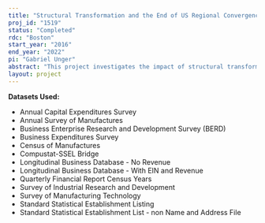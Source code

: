 ```yaml
---
title: "Structural Transformation and the End of US Regional Convergence"
proj_id: "1519"
status: "Completed"
rdc: "Boston"
start_year: "2016"
end_year: "2022"
pi: "Gabriel Unger"
abstract: "This project investigates the impact of structural transformation on the process of regional economic convergence. An earlier literature documented strong evidence of regional convergence of incomes per capita throughout the United States up until the 1980s. That is, workers in poorer states were catching up to workers in the richer states, just as simple neoclassical growth models would predict. But, over the past 30 years, regional convergence amongst the U.S. states has dramatically diminished, presenting a puzzle for macroeconomists. Structural transformation, defined as both employment shifts between sectors and as the transformation of the production technology of any given sector may be a major cause of this convergence slow-down. This project estimates speeds of convergence for different sectors at new, more precise levels of geographic and industrial disaggregation as well as estimates the potential determinants of convergence speed, such as education, capital-intensity, technology, trade exposure, legal organization, R&D, and so on. These new empirical results will reveal whether and how different kinds of structural transformation might slow down the convergence process."
layout: project
---
```


**Datasets Used:**

  - Annual Capital Expenditures Survey 
  - Annual Survey of Manufactures 
  - Business Enterprise Research and Development Survey (BERD) 
  - Business Expenditures Survey 
  - Census of Manufactures 
  - Compustat-SSEL Bridge 
  - Longitudinal Business Database - No Revenue 
  - Longitudinal Business Database - With EIN and Revenue 
  - Quarterly Financial Report Census Years 
  - Survey of Industrial Research and Development 
  - Survey of Manufacturing Technology 
  - Standard Statistical Establishment Listing 
  - Standard Statistical Establishment List - non Name and Address File 


